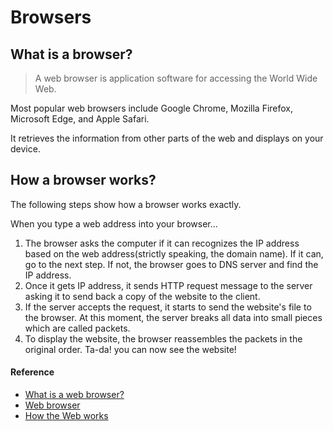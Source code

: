 # Browsers

## What is a browser?

> A web browser is application software for accessing the World Wide Web.

Most popular web browsers include Google Chrome, Mozilla Firefox, Microsoft Edge, and Apple Safari.

It retrieves the information from other parts of the web and displays on your device.

## How a browser works?

The following steps show how a browser works exactly.

When you type a web address into your browser...

1. The browser asks the computer if it can recognizes the IP address based on the web address(strictly speaking, the domain name). If it can, go to the next step. If not, the browser goes to DNS server and find the IP address.
2. Once it gets IP address, it sends HTTP request message to the server asking it to send back a copy of the website to the client.
3. If the server accepts the request, it starts to send the website's file to the browser.
At this moment, the server breaks all data into small pieces which are called packets.
4. To display the website, the browser reassembles the packets in the original order.
Ta-da! you can now see the website!

#### Reference

- [What is a web browser?](https://www.mozilla.org/en-US/firefox/browsers/what-is-a-browser/)
- [Web browser](https://en.wikipedia.org/wiki/Web_browser)
- [How the Web works](https://developer.mozilla.org/en-US/docs/Learn/Getting_started_with_the_web/How_the_Web_works)